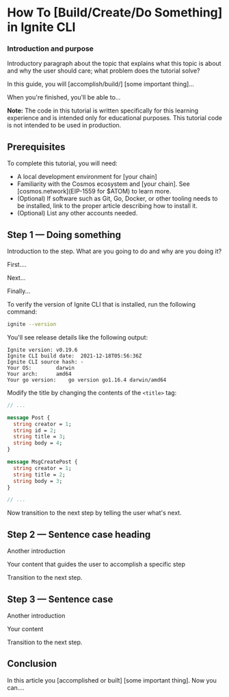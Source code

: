 # How To [Build/Create/Do Something] in Ignite CLI

<!--
Use this tutorial template as a quick starting point when writing Ignite CLI how-to tutorials. 

After you review the template, delete the comments and begin writing your outline or article. Examples of Markdown formatting syntax are provided at the bottom of this template.

As you write, refer to industry style and formatting guidelines. 

We admire, respect, and rely on these resources:

- Google developer documentation [style guide](https://developers.google.com/style)
- Digital Ocean style guide [do.co/style](https://do.co/style)

[Create an issue](https://github.com/ignite/cli/issues/new/choose) to let us know if you have questions. 

-->

<!-- To preview a content deploy so you can see what your article looks like before it is published, see [../CONTRIBUTING.md#viewing-tutorial-builds]. 

Our users must be able to follow the tutorial from beginning to end on their own computer. Before submitting a tutorial for PR review, be sure to test the content by completing all steps from start to finish exactly as they are written. Cut and paste commands from the article into your terminal to make sure that typos are not present in the commands. If you find yourself executing a command that isn't in the article, incorporate that command into the article to make sure the user gets the exact same results. 
-->

<!-- Use sentence case for all headings and titles, see https://capitalizemytitle.com/ -->

<!-- Use GitHub flavored Markdown, see [Mastering Markdown](https://docs.github.com/en/get-started/writing-on-github/getting-started-with-writing-and-formatting-on-github/basic-writing-and-formatting-syntax)  -->

<!-- Our articles have a specific structure. How-To tutorials follow this structure:

* Front matter metadata
* Title
* Introduction and purpose (Level 2 heading)
* Prerequisites (Level 2 heading)
* Step 1 — Doing something (Level 2 heading)
* Step 2 — Doing something (Level 2 heading)
...
* Step 5 — Doing something (Level 2 heading)
* Conclusion (Level 2 heading)

 -->

### Introduction and purpose

Introductory paragraph about the topic that explains what this topic is about and why the user should care; what problem does the tutorial solve?

In this guide, you will [accomplish/build/] [some important thing]...

When you're finished, you'll be able to...

**Note:** The code in this tutorial is written specifically for this learning experience and is intended only for educational purposes. This tutorial code is not intended to be used in production.

## Prerequisites

<!-- Prerequisites let you leverage existing tutorials so you don't have to repeat installation or setup steps in your tutorial. -->

To complete this tutorial, you will need:

* A local development environment for [your chain] 
* Familiarity with the Cosmos ecosystem and [your chain]. See [cosmos.network](EIP-1559 for $ATOM) to learn more.
* (Optional) If software such as Git, Go, Docker, or other tooling needs to be installed, link to the proper article describing how to install it.
* (Optional) List any other accounts needed.

<!-- Example - uncomment to use

- A supported version of [Ignite CLI](https://docs.ignite.com/). To install Ignite CLI, see [Install Ignite CLI](../../guide/01-install.md). 
* A text editor like [Visual Studio Code](https://code.visualstudio.com/download).
* A web browser like [Chrome](https://www.google.com/chrome/) or [Firefox](https://www.mozilla.org/en-US/firefox/new/).

-->

## Step 1 — Doing something

Introduction to the step. What are you going to do and why are you doing it?

First....

Next...

Finally...

<!-- When showing a command, explain the command first by talking about what it does. Then show the command. Then show its output in a separate output block: -->

To verify the version of Ignite CLI that is installed, run the following command:

```bash
ignite --version
```

You'll see release details like the following output:

```
Ignite version:	v0.19.6
Ignite CLI build date:	2021-12-18T05:56:36Z
Ignite CLI source hash:	-
Your OS:		darwin
Your arch:		amd64
Your go version:	go version go1.16.4 darwin/amd64
```

<!-- When asking the user to open a file, be sure to specify the file name:

Create the `post.proto` file in your editor.

When showing the contents of a file, try to show only the relevant parts and explain what needs to change. -->

Modify the title by changing the contents of the `<title>` tag:

```protobuf
// ...

message Post {
  string creator = 1;
  string id = 2;
  string title = 3; 
  string body = 4; 
}

message MsgCreatePost {
  string creator = 1;
  string title = 2; 
  string body = 3; 
}

// ...
```

Now transition to the next step by telling the user what's next.

## Step 2 — Sentence case heading

Another introduction

Your content that guides the user to accomplish a specific step

Transition to the next step.

## Step 3 — Sentence case

Another introduction

Your content

Transition to the next step.

## Conclusion

In this article you [accomplished or built] [some important thing]. Now you can....

<!-- Speak to the benefits of this technique or procedure and optionally provide places for further exploration. -->

<!------------ Formatting ------------------------->

<!-- Some examples of how to mark up various things

This is _italics_ and this is **bold**.

Use italics and bold for specific things. 

This is `inline code`. Use single tick marks for filenames and commands.

Here's a command you can type on a command line:

```bash
which go
```

Here's output from a command:

```
/usr/local/go/bin/go
```

Write key presses in ALLCAPS.

Use a plus symbol (+) if keys need to be pressed simultaneously: `CTRL+C`.

**Note:** This is a note.

**Tip:** This is a tip.

Add diagrams and screenshots in PNG format with a self-describing filename. Embed them in the article using the following format:

![Alt text for screen readers](/path/to/img.png)

-->

